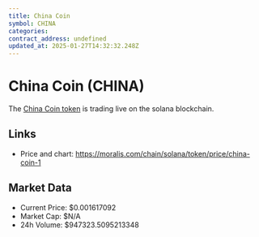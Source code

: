 ```yaml
---
title: China Coin
symbol: CHINA
categories: 
contract_address: undefined
updated_at: 2025-01-27T14:32:32.248Z
---
```


# China Coin (CHINA)
The [China Coin token](https://moralis.com/chain/solana/token/price/china-coin-1) is trading live on the solana blockchain.

## Links
- Price and chart: https://moralis.com/chain/solana/token/price/china-coin-1

## Market Data
- Current Price: $0.001617092
- Market Cap: $N/A
- 24h Volume: $947323.5095213348
